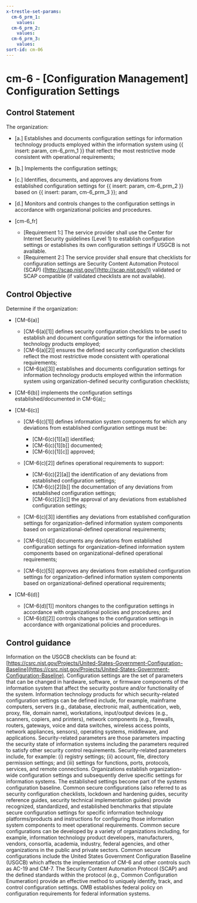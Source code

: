 ```yaml
---
x-trestle-set-params:
  cm-6_prm_1:
    values:
  cm-6_prm_2:
    values:
  cm-6_prm_3:
    values:
sort-id: cm-06
---
```


# cm-6 - \[Configuration Management\] Configuration Settings

## Control Statement

The organization:

- \[a.\] Establishes and documents configuration settings for information technology products employed within the information system using {{ insert: param, cm-6_prm_1 }} that reflect the most restrictive mode consistent with operational requirements;

- \[b.\] Implements the configuration settings;

- \[c.\] Identifies, documents, and approves any deviations from established configuration settings for {{ insert: param, cm-6_prm_2 }} based on {{ insert: param, cm-6_prm_3 }}; and

- \[d.\] Monitors and controls changes to the configuration settings in accordance with organizational policies and procedures.

- \[cm-6_fr\]

  - \[Requirement 1:\] The service provider shall use the Center for Internet Security guidelines (Level 1) to establish configuration settings or establishes its own configuration settings if USGCB is not available.
  - \[Requirement 2:\] The service provider shall ensure that checklists for configuration settings are Security Content Automation Protocol (SCAP) ([http://scap.nist.gov/](http://scap.nist.gov/)) validated or SCAP compatible (if validated checklists are not available).

## Control Objective

Determine if the organization:

- \[CM-6(a)\]

  - \[CM-6(a)[1]\] defines security configuration checklists to be used to establish and document configuration settings for the information technology products employed;
  - \[CM-6(a)[2]\] ensures the defined security configuration checklists reflect the most restrictive mode consistent with operational requirements;
  - \[CM-6(a)[3]\] establishes and documents configuration settings for information technology products employed within the information system using organization-defined security configuration checklists;

- \[CM-6(b)\] implements the configuration settings established/documented in CM-6(a);;

- \[CM-6(c)\]

  - \[CM-6(c)[1]\] defines information system components for which any deviations from established configuration settings must be:

    - \[CM-6(c)[1][a]\] identified;
    - \[CM-6(c)[1][b]\] documented;
    - \[CM-6(c)[1][c]\] approved;

  - \[CM-6(c)[2]\] defines operational requirements to support:

    - \[CM-6(c)[2][a]\] the identification of any deviations from established configuration settings;
    - \[CM-6(c)[2][b]\] the documentation of any deviations from established configuration settings;
    - \[CM-6(c)[2][c]\] the approval of any deviations from established configuration settings;

  - \[CM-6(c)[3]\] identifies any deviations from established configuration settings for organization-defined information system components based on organizational-defined operational requirements;
  - \[CM-6(c)[4]\] documents any deviations from established configuration settings for organization-defined information system components based on organizational-defined operational requirements;
  - \[CM-6(c)[5]\] approves any deviations from established configuration settings for organization-defined information system components based on organizational-defined operational requirements;

- \[CM-6(d)\]

  - \[CM-6(d)[1]\] monitors changes to the configuration settings in accordance with organizational policies and procedures; and
  - \[CM-6(d)[2]\] controls changes to the configuration settings in accordance with organizational policies and procedures.

## Control guidance

Information on the USGCB checklists can be found at: [https://csrc.nist.gov/Projects/United-States-Government-Configuration-Baseline](https://csrc.nist.gov/Projects/United-States-Government-Configuration-Baseline).
Configuration settings are the set of parameters that can be changed in hardware, software, or firmware components of the information system that affect the security posture and/or functionality of the system. Information technology products for which security-related configuration settings can be defined include, for example, mainframe computers, servers (e.g., database, electronic mail, authentication, web, proxy, file, domain name), workstations, input/output devices (e.g., scanners, copiers, and printers), network components (e.g., firewalls, routers, gateways, voice and data switches, wireless access points, network appliances, sensors), operating systems, middleware, and applications. Security-related parameters are those parameters impacting the security state of information systems including the parameters required to satisfy other security control requirements. Security-related parameters include, for example: (i) registry settings; (ii) account, file, directory permission settings; and (iii) settings for functions, ports, protocols, services, and remote connections. Organizations establish organization-wide configuration settings and subsequently derive specific settings for information systems. The established settings become part of the systems configuration baseline. Common secure configurations (also referred to as security configuration checklists, lockdown and hardening guides, security reference guides, security technical implementation guides) provide recognized, standardized, and established benchmarks that stipulate secure configuration settings for specific information technology platforms/products and instructions for configuring those information system components to meet operational requirements. Common secure configurations can be developed by a variety of organizations including, for example, information technology product developers, manufacturers, vendors, consortia, academia, industry, federal agencies, and other organizations in the public and private sectors. Common secure configurations include the United States Government Configuration Baseline (USGCB) which affects the implementation of CM-6 and other controls such as AC-19 and CM-7. The Security Content Automation Protocol (SCAP) and the defined standards within the protocol (e.g., Common Configuration Enumeration) provide an effective method to uniquely identify, track, and control configuration settings. OMB establishes federal policy on configuration requirements for federal information systems.
